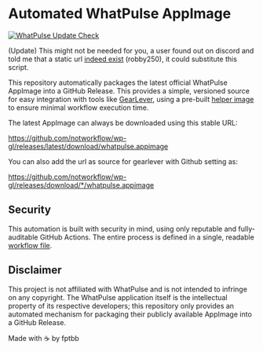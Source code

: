 # Automated WhatPulse AppImage

[![WhatPulse Update Check](https://github.com/notworkflow/wp-gl/actions/workflows/whatpulse-checker.yml/badge.svg)](https://github.com/notworkflow/wp-gl/actions/workflows/whatpulse-checker.yml)

(Update) This might not be needed for you, a user found out on discord and told me that a static url [indeed exist](https://releases.whatpulse.org/latest/linux/whatpulse-linux-latest_amd64.AppImage) (robby250), it could substitute this script.

This repository automatically packages the latest official WhatPulse AppImage into a GitHub Release. This provides a simple, versioned source for easy integration with tools like [GearLever](https://github.com/mijorus/gearlever), using a pre-built [helper image](https://github.com/notworkflow/wp-gl/pkgs/container/alpine-helper) to ensure minimal workflow execution time.

The latest AppImage can always be downloaded using this stable URL:

https://github.com/notworkflow/wp-gl/releases/latest/download/whatpulse.appimage

You can also add the url as source for gearlever with Github setting as:

https://github.com/notworkflow/wp-gl/releases/download/*/whatpulse.appimage

## Security

This automation is built with security in mind, using only reputable and fully-auditable GitHub Actions. The entire process is defined in a single, readable [workflow file](./.github/workflows/whatpulse-checker.yml).

## Disclaimer

This project is not affiliated with WhatPulse and is not intended to infringe on any copyright. The WhatPulse application itself is the intellectual property of its respective developers; this repository only provides an automated mechanism for packaging their publicly available AppImage into a GitHub Release.

Made with ☕ by fptbb
